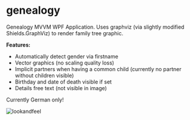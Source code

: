# genealogy
Genealogy MVVM WPF Application. Uses graphviz (via slightly modified Shields.GraphViz) to render family tree graphic.

<b>Features:</b>
 - Automatically detect gender via firstname
 - Vector graphics (no scaling quality loss)
 - Implicit partners when having a common child (currently no partner without children visible)
 - Birthday and date of death visible if set
 - Details free text (not visible in image)
 
 Currently German only!
 
![lookandfeel](https://user-images.githubusercontent.com/10122382/38218739-14f8956e-36d3-11e8-8670-fb95374c85df.JPG)
